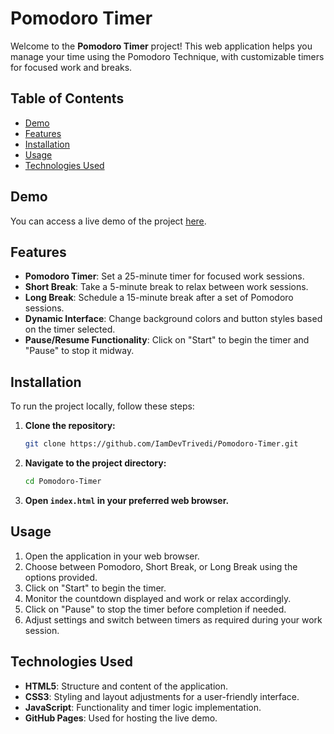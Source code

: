 # Pomodoro Timer

Welcome to the **Pomodoro Timer** project! This web application helps you manage your time using the Pomodoro Technique, with customizable timers for focused work and breaks.

## Table of Contents
- [Demo](#demo)
- [Features](#features)
- [Installation](#installation)
- [Usage](#usage)
- [Technologies Used](#technologies-used)

## Demo
You can access a live demo of the project [here](https://iamdevtrivedi.github.io/Pomodoro-Timer/).

## Features
- **Pomodoro Timer**: Set a 25-minute timer for focused work sessions.
- **Short Break**: Take a 5-minute break to relax between work sessions.
- **Long Break**: Schedule a 15-minute break after a set of Pomodoro sessions.
- **Dynamic Interface**: Change background colors and button styles based on the timer selected.
- **Pause/Resume Functionality**: Click on "Start" to begin the timer and "Pause" to stop it midway.

## Installation
To run the project locally, follow these steps:

1. **Clone the repository:**
    ```sh
    git clone https://github.com/IamDevTrivedi/Pomodoro-Timer.git
    ```
2. **Navigate to the project directory:**
    ```sh
    cd Pomodoro-Timer
    ```
3. **Open `index.html` in your preferred web browser.**

## Usage
1. Open the application in your web browser.
2. Choose between Pomodoro, Short Break, or Long Break using the options provided.
3. Click on "Start" to begin the timer.
4. Monitor the countdown displayed and work or relax accordingly.
5. Click on "Pause" to stop the timer before completion if needed.
6. Adjust settings and switch between timers as required during your work session.

## Technologies Used
- **HTML5**: Structure and content of the application.
- **CSS3**: Styling and layout adjustments for a user-friendly interface.
- **JavaScript**: Functionality and timer logic implementation.
- **GitHub Pages**: Used for hosting the live demo.

